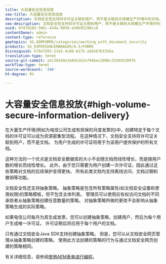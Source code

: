 ```yaml
---
title: 大容量安全信息投放
seo-title: 大容量安全信息投放
description: 文档安全性支持将许可证关联到用户，而不是关联到大规模生产环境中的文档。
seo-description: 文档安全性支持将许可证关联到用户，而不是关联到大规模生产环境中的文档。
uuid: 9747d283-506c-434e-9850-e50b95290cc8
contentOwner: admin
content-type: reference
geptopics: SG_AEMFORMS/categories/working_with_document_security
products: SG_EXPERIENCEMANAGER/6.5/FORMS
discoiquuid: b76d7d93-23a5-4c08-81f5-a56267b1556a
translation-type: tm+mt
source-git-commit: a3c303d4e3a85e1b2e794bec2006c335056309fb
workflow-type: tm+mt
source-wordcount: '346'
ht-degree: 0%

---
```



# 大容量安全信息投放{#high-volume-secure-information-delivery}

在大量生产环境(例如为电信公司生成有担保的月度发票的)中，创建特定于每个文档的许可证可以成为资源密集型流程。 在这种情况下，文档安全支持将许可证关联到用户，而不是文档。 为用户生成的许可证将用于为该用户提供保护的所有文档。

这种方法的一个优点是文档安全数据库的大小不会随文档而线性增长，而是随用户数的增长而线性增长。 此外，由于您只需要为用户创建一次许可证，因此通过这些策略对文档的后续保护变得更快。 所有此类文档均支持离线访问、文档过期和撤销等功能。

文档安全性还支持抽象策略。 抽象策略是包含所有策略属性(如文档安全设置和使用权限)的策略模板，但不包含主体列表。 管理员可以使用应有权访问文档的不同承担者从抽象策略创建任意数量的策略。 对抽象策略所做的更改不会影响从抽象策略生成的实际策略。

如果电信公司每月为其生成发票，您可以创建抽象策略，创建用户，然后为每个用户生成唯一许可证。 许可证稍后将应用于每个用户的文档。

只有通过文档安全Java SDK支持创建抽象策略。 但是，您可以从文档安全网页管理从抽象策略创建的策略。 使用此方法创建的策略的行为与通过文档安全网页创建的策略相同。

有关详细信息，请参阅[使用AEM表单进行编程](https://www.adobe.com/go/learn_aemforms_programming_63)。
